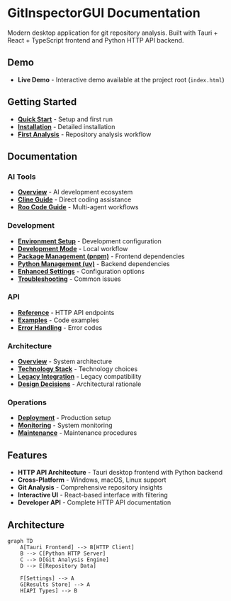 # GitInspectorGUI Documentation

Modern desktop application for git repository analysis. Built with Tauri + React + TypeScript frontend and Python HTTP API backend.

## Demo

-   **Live Demo** - Interactive demo available at the project root (`index.html`)

## Getting Started

-   **[Quick Start](getting-started/quick-start.md)** - Setup and first run
-   **[Installation](getting-started/installation.md)** - Detailed installation
-   **[First Analysis](getting-started/first-analysis.md)** - Repository analysis workflow

## Documentation

### AI Tools

-   **[Overview](ai-tools/overview.md)** - AI development ecosystem
-   **[Cline Guide](ai-tools/cline-guide.md)** - Direct coding assistance
-   **[Roo Code Guide](ai-tools/roo-code-guide.md)** - Multi-agent workflows

### Development

-   **[Environment Setup](development/environment-setup.md)** - Development configuration
-   **[Development Mode](development/development-mode.md)** - Local workflow
-   **[Package Management (pnpm)](development/package-management-pnpm.md)** - Frontend dependencies
-   **[Python Management (uv)](development/python-management-uv.md)** - Backend dependencies
-   **[Enhanced Settings](development/enhanced-settings.md)** - Configuration options
-   **[Troubleshooting](development/troubleshooting.md)** - Common issues

### API

-   **[Reference](api/reference.md)** - HTTP API endpoints
-   **[Examples](api/examples.md)** - Code examples
-   **[Error Handling](api/error-handling.md)** - Error codes

### Architecture

-   **[Overview](architecture/overview.md)** - System architecture
-   **[Technology Stack](architecture/technology-stack.md)** - Technology choices
-   **[Legacy Integration](architecture/legacy-integration.md)** - Legacy compatibility
-   **[Design Decisions](architecture/design-decisions.md)** - Architectural rationale

### Operations

-   **[Deployment](operations/deployment.md)** - Production setup
-   **[Monitoring](operations/monitoring.md)** - System monitoring
-   **[Maintenance](operations/maintenance.md)** - Maintenance procedures

## Features

-   **HTTP API Architecture** - Tauri desktop frontend with Python backend
-   **Cross-Platform** - Windows, macOS, Linux support
-   **Git Analysis** - Comprehensive repository insights
-   **Interactive UI** - React-based interface with filtering
-   **Developer API** - Complete HTTP API documentation

## Architecture

```mermaid
graph TD
    A[Tauri Frontend] --> B[HTTP Client]
    B --> C[Python HTTP Server]
    C --> D[Git Analysis Engine]
    D --> E[Repository Data]

    F[Settings] --> A
    G[Results Store] --> A
    H[API Types] --> B
```
